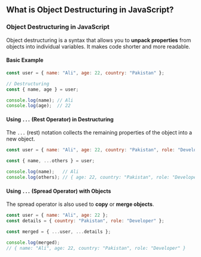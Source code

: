 ## What is Object Destructuring in JavaScript?

### **Object Destructuring in JavaScript**

Object destructuring is a syntax that allows you to **unpack properties** from objects into individual variables. It makes code shorter and more readable.

#### **Basic Example**

```js
const user = { name: "Ali", age: 22, country: "Pakistan" };

// Destructuring
const { name, age } = user;

console.log(name); // Ali
console.log(age);  // 22
```

#### **Using `...` (Rest Operator) in Destructuring**

The `...` (rest) notation collects the remaining properties of the object into a new object.

```js
const user = { name: "Ali", age: 22, country: "Pakistan", role: "Developer" };

const { name, ...others } = user;

console.log(name);   // Ali
console.log(others); // { age: 22, country: "Pakistan", role: "Developer" }
```

#### **Using `...` (Spread Operator) with Objects**

The spread operator is also used to **copy** or **merge objects**.

```js
const user = { name: "Ali", age: 22 };
const details = { country: "Pakistan", role: "Developer" };

const merged = { ...user, ...details };

console.log(merged);
// { name: "Ali", age: 22, country: "Pakistan", role: "Developer" }
```